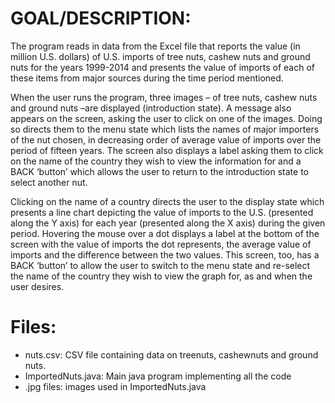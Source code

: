 # GOAL/DESCRIPTION:  
The program reads in data from the Excel file  that reports the value (in million U.S. dollars) of U.S. imports of tree nuts, cashew nuts and ground nuts for the years 1999-2014 and presents the value of imports of each of these items from major sources during the time period mentioned. 
 
When the user runs the program, three images – of tree nuts, cashew nuts and ground nuts –are displayed (introduction state). A message also appears on the screen, asking the user to click on one of the images. Doing so directs them to the menu state which lists the names of major importers of the nut chosen, in decreasing order of average value of imports over the period of fifteen years. The screen also displays a label asking them to click on the name of the country they wish to view the information for and a BACK ‘button’ which allows the user to return to the introduction state to select another nut.  
 
Clicking on the name of a country directs the user to the display state which presents a line chart depicting the value of imports to the U.S. (presented along the Y axis) for each year (presented along the X axis) during the given period. Hovering the mouse over a dot displays a label at the bottom of the screen with the value of imports the dot represents, the average value of imports and the difference between the two values. This screen, too, has a BACK ‘button’ to allow the user to switch to the menu state and re-select the name of the country they wish to view the graph for, as and when the user desires. 

# Files:
* nuts.csv: CSV file containing data on treenuts, cashewnuts and ground nuts. 
* ImportedNuts.java: Main java program implementing all the code
* .jpg files: images used in ImportedNuts.java

